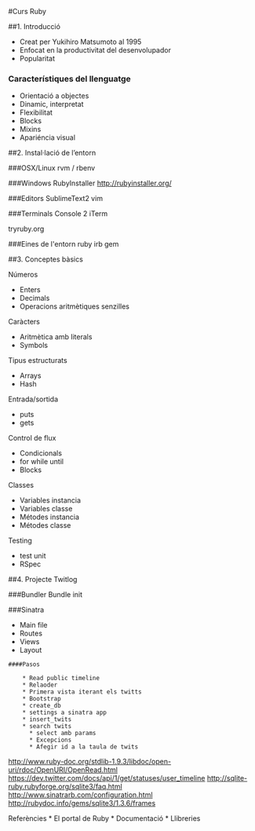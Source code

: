 #Curs Ruby

##1. Introducció

* Creat per Yukihiro Matsumoto al 1995
* Enfocat en la productivitat del desenvolupador
* Popularitat
    
### Característiques del llenguatge

* Orientació a objectes
* Dinamic, interpretat
* Flexibilitat
* Blocks
* Mixins
* Apariéncia visual

##2. Instal·lació de l’entorn

###OSX/Linux
rvm / rbenv

###Windows
RubyInstaller http://rubyinstaller.org/

###Editors
SublimeText2
vim

###Terminals
Console 2
iTerm

tryruby.org

###Eines de l'entorn
ruby
irb
gem

##3. Conceptes bàsics

Números
   * Enters
   * Decimals
   * Operacions aritmètiques senzilles

Caràcters
   * Aritmètica amb literals
   * Symbols

Tipus estructurats
   * Arrays
   * Hash

Entrada/sortida
   * puts
   * gets

Control de flux
   * Condicionals
   * for while until
   * Blocks

Classes
   * Variables instancia
   * Variables classe
   * Métodes instancia
   * Métodes classe

Testing
   * test unit
   * RSpec

##4. Projecte Twitlog

###Bundler
Bundle init

###Sinatra

   * Main file
   * Routes
   * Views
   * Layout

    ####Pasos

        * Read public timeline
        * Relaoder
        * Primera vista iterant els twitts
        * Bootstrap
        * create_db
        * settings a sinatra app
        * insert_twits
        * search twits
          * select amb params
          * Excepcions
          * Afegir id a la taula de twits

http://www.ruby-doc.org/stdlib-1.9.3/libdoc/open-uri/rdoc/OpenURI/OpenRead.html
https://dev.twitter.com/docs/api/1/get/statuses/user_timeline
http://sqlite-ruby.rubyforge.org/sqlite3/faq.html
http://www.sinatrarb.com/configuration.html
http://rubydoc.info/gems/sqlite3/1.3.6/frames


Referències
    * El portal de Ruby
    * Documentació 
    * Llibreries
